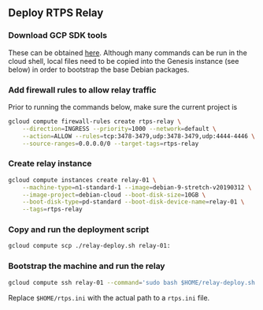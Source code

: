 
## Deploy RTPS Relay

### Download GCP SDK tools

These can be obtained [here](https://cloud.google.com/sdk/). Although many commands
can be run in the cloud shell, local files need to be copied into the Genesis
instance (see below) in order to bootstrap the base Debian packages.

### Add firewall rules to allow relay traffic

Prior to running the commands below, make sure the current project is

```bash
gcloud compute firewall-rules create rtps-relay \
    --direction=INGRESS --priority=1000 --network=default \
    --action=ALLOW --rules=tcp:3478-3479,udp:3478-3479,udp:4444-4446 \
    --source-ranges=0.0.0.0/0 --target-tags=rtps-relay
```

### Create relay instance

```bash
gcloud compute instances create relay-01 \
    --machine-type=n1-standard-1 --image=debian-9-stretch-v20190312 \
    --image-project=debian-cloud --boot-disk-size=10GB \
    --boot-disk-type=pd-standard --boot-disk-device-name=relay-01 \
    --tags=rtps-relay
```

### Copy and run the deployment script

```bash
gcloud compute scp ./relay-deploy.sh relay-01:
```

### Bootstrap the machine and run the relay

```bash
gcloud compute ssh relay-01 --command='sudo bash $HOME/relay-deploy.sh $HOME/rtps.ini'
```
Replace `$HOME/rtps.ini` with the actual path to a `rtps.ini` file.